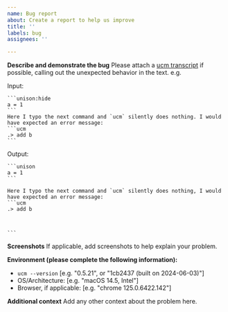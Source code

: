 ```yaml
---
name: Bug report
about: Create a report to help us improve
title: ''
labels: bug
assignees: ''

---
```


**Describe and demonstrate the bug**
Please attach a [ucm transcript](https://www.unison-lang.org/docs/tooling/transcripts/) if possible, calling out the unexpected behavior in the text. e.g.

Input:
````
```unison:hide
a = 1
```
Here I typo the next command and `ucm` silently does nothing. I would have expected an error message:
```ucm
.> add b
```
````

Output:
````
```unison
a = 1
```

Here I typo the next command and `ucm` silently does nothing, I would have expected an error message:
```ucm
.> add b

  

```
````

**Screenshots**
If applicable, add screenshots to help explain your problem.

**Environment (please complete the following information):**
 - `ucm --version` [e.g. "0.5.21", or "1cb2437 (built on 2024-06-03)"]
 - OS/Architecture: [e.g. "macOS 14.5, Intel"]
 - Browser, if applicable: [e.g. "chrome 125.0.6422.142"]

**Additional context**
Add any other context about the problem here.
